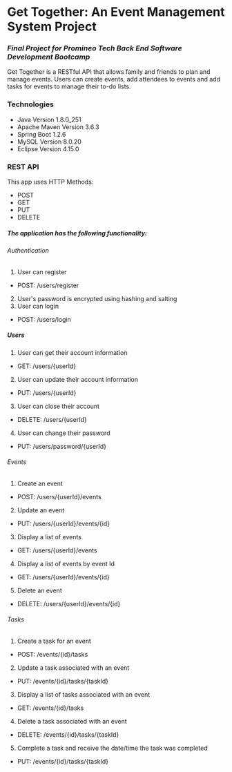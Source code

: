 # Get Together: An Event Management System Project

### *Final Project for Promineo Tech Back End Software Development Bootcamp*

Get Together is a RESTful API that allows family and friends to plan and manage events. 
Users can create events, add attendees to events and add tasks for events to manage their to-do lists. 

### Technologies
* Java Version 1.8.0_251
* Apache Maven Version 3.6.3
* Spring Boot 1.2.6
* MySQL Version 8.0.20
* Eclipse Version 4.15.0

### REST API

This app uses HTTP Methods:

* POST
* GET
* PUT
* DELETE

##### The application has the following functionality: 

###### Authentication 
1.	User can register 
*   POST: /users/register
2.  User's password is encrypted using hashing and salting
3.	User can login
* POST: /users/login

##### Users
1. User can get their account information
* GET: /users/{userId}
2. User can update their account information
* PUT: /users/{userId}
3. User can close their account
* DELETE: /users/{userId}
4. User can change their password
* PUT: /users/password/{userId}

###### Events
1.  Create an event
* POST: /users/{userId}/events
2.  Update an event
* PUT: /users/{userId}/events/{id}
3.  Display a list of events
* GET: /users/{userId}/events
4. Display a list of events by event Id
* GET: /users/{userId}/events/{id}
5.	Delete an event
* DELETE: /users/{userId}/events/{id}

###### Tasks
1.  Create a task for an event
* POST: /events/{id}/tasks
2.  Update a task associated with an event
* PUT: /events/{id}/tasks/{taskId}
3.  Display a list of tasks associated with an event
* GET: /events/{id}/tasks
4.	Delete a task associated with an event
* DELETE: /events/{id}/tasks/{taskId}
5.  Complete a task and receive the date/time the task was completed
* PUT: /events/{id}/tasks/{taskId}
